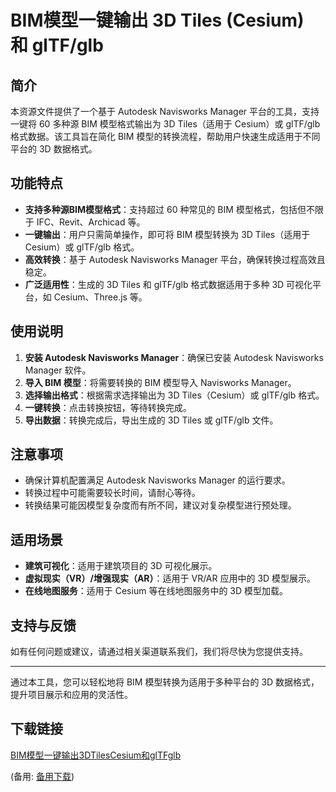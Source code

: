 # BIM模型一键输出 3D Tiles (Cesium) 和 glTF/glb

## 简介
本资源文件提供了一个基于 Autodesk Navisworks Manager 平台的工具，支持一键将 60 多种源 BIM 模型格式输出为 3D Tiles（适用于 Cesium）或 glTF/glb 格式数据。该工具旨在简化 BIM 模型的转换流程，帮助用户快速生成适用于不同平台的 3D 数据格式。

## 功能特点
- **支持多种源BIM模型格式**：支持超过 60 种常见的 BIM 模型格式，包括但不限于 IFC、Revit、Archicad 等。
- **一键输出**：用户只需简单操作，即可将 BIM 模型转换为 3D Tiles（适用于 Cesium）或 glTF/glb 格式。
- **高效转换**：基于 Autodesk Navisworks Manager 平台，确保转换过程高效且稳定。
- **广泛适用性**：生成的 3D Tiles 和 glTF/glb 格式数据适用于多种 3D 可视化平台，如 Cesium、Three.js 等。

## 使用说明
1. **安装 Autodesk Navisworks Manager**：确保已安装 Autodesk Navisworks Manager 软件。
2. **导入 BIM 模型**：将需要转换的 BIM 模型导入 Navisworks Manager。
3. **选择输出格式**：根据需求选择输出为 3D Tiles（Cesium）或 glTF/glb 格式。
4. **一键转换**：点击转换按钮，等待转换完成。
5. **导出数据**：转换完成后，导出生成的 3D Tiles 或 glTF/glb 文件。

## 注意事项
- 确保计算机配置满足 Autodesk Navisworks Manager 的运行要求。
- 转换过程中可能需要较长时间，请耐心等待。
- 转换结果可能因模型复杂度而有所不同，建议对复杂模型进行预处理。

## 适用场景
- **建筑可视化**：适用于建筑项目的 3D 可视化展示。
- **虚拟现实（VR）/增强现实（AR）**：适用于 VR/AR 应用中的 3D 模型展示。
- **在线地图服务**：适用于 Cesium 等在线地图服务中的 3D 模型加载。

## 支持与反馈
如有任何问题或建议，请通过相关渠道联系我们，我们将尽快为您提供支持。

---

通过本工具，您可以轻松地将 BIM 模型转换为适用于多种平台的 3D 数据格式，提升项目展示和应用的灵活性。

## 下载链接
[BIM模型一键输出3DTilesCesium和glTFglb](https://pan.quark.cn/s/c3f70000a1bb) 

(备用: [备用下载](https://pan.baidu.com/s/1pJP6IVR0r_SoWKn0ZYgYwg?pwd=1234))
